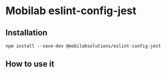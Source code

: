 # Mobilab eslint-config-jest

## Installation
```
npm install --save-dev @mobilabsolutions/eslint-config-jest
```

## How to use it
```
```
